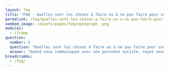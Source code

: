 ```yaml
---
layout: faq
title: "FAQ - Quelles sont les choses à faire ou à ne pas faire pour socialiser avec une personne autiste ?"
permalink: /faq/quelles-sont-les-choses-a-faire-ou-a-ne-pas-faire-pour-socialiser-avec-une-personne-autiste
oembed_image: /assets/pages/faq/opengraph. png
modules:
  - iframe
question: 
  number: 8
  question: "Quelles sont les choses à faire ou à ne pas faire pour socialiser avec une personne autiste ?"
  answer: "Quand vous communiquez avec une personne autiste, soyez vous-même. Rappelez-vous qu'elle est avant tout une personne, et aime communiquer et avoir des choses à dire. Faites attention aux difficultés de communication que la personne peut avoir. Soyez patient et compréhensif. La personne peut avoir besoin de temps pour communiquer, prenez le temps d'écouter ce qu'elle a à dire. Ne vous énervez pas si la personne vous demande de donner plus de précisions sur ce que vous voulez dire. Gardez à l'esprit que la compréhension du langage verbal et non verbal peut être difficile pour les personnes avec autisme. Ne vous offensez pas de la façon dont la personne communique avec vous. La personne peut sembler rude, froide, mais ne vous bloquez pas par son style de communication. Ce n'est pas grave si la personne ne vous regarde pas dans les yeux pendant toute la conversation. Il y a d'autres aspects de la communication qui sont plus importants que de regarder dans les yeux. Quand nous parlons, nous avons tendance à toucher le bras de la personne ou son dos. Faites attention, chez les personnes autistes, cela peut générer de l'anxiété. De même, le bruit peut être un problème. Essayez de ne pas crier. Garder à l'esprit que la personne peut être anxieuse lorsqu'elle vous parle. Beaucoup de personnes avec autisme ont déjà été rejetées. La personne peut donc ne pas se sentir en confiance. Rassurer la personne en vous montrant attentif et en écoutant avec intérêt ce qu'elle dit. Essayez de trouver le sens de l'humour de la personne. C'est un mythe que de croire que les personnes autistes n'en n'ont pas. Essayez de trouver celui de la personne avant d'utiliser le vôtre. La règle d'or - Toujours réfléchir à deux fois avant de parler - et toujours vérifier que la personne a compris ce que vous avez dit. "
breadcrumbs:
  - /faq/
---
```


